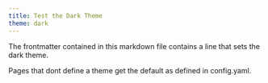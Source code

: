 ```yaml
---
title: Test the Dark Theme
theme: dark
---
```


The frontmatter contained in this markdown file contains a line that sets the dark theme.

Pages that dont define a theme get the default as defined in config.yaml.
